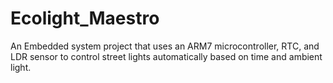 # Ecolight_Maestro
An Embedded system project that uses an ARM7 microcontroller, RTC, and LDR sensor to control street lights automatically based on time and ambient light.
